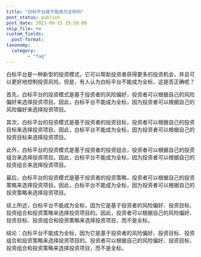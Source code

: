 ```yaml
---
title: "白标平台就不能成为全标吗"
post_status: publish
post_date: 2023-09-15 15:58:08
skip_file: no
custom_fields: 
  post-format: 
taxonomy:
  category:
        - "faq"
---
```


白标平台是一种新型的投资模式，它可以帮助投资者获得更多的投资机会，并且可以更好地控制投资风险。但是，有人认为白标平台不能成为全标，这是否正确呢？

首先，白标平台的投资模式是基于投资者的风险偏好，投资者可以根据自己的风险偏好来选择投资项目。因此，白标平台不能成为全标，因为投资者可以根据自己的风险偏好来选择投资项目。

其次，白标平台的投资模式是基于投资者的投资目标，投资者可以根据自己的投资目标来选择投资项目。因此，白标平台不能成为全标，因为投资者可以根据自己的投资目标来选择投资项目。

此外，白标平台的投资模式是基于投资者的投资组合，投资者可以根据自己的投资组合来选择投资项目。因此，白标平台不能成为全标，因为投资者可以根据自己的投资组合来选择投资项目。

最后，白标平台的投资模式是基于投资者的投资策略，投资者可以根据自己的投资策略来选择投资项目。因此，白标平台不能成为全标，因为投资者可以根据自己的投资策略来选择投资项目。

综上所述，白标平台不能成为全标，因为它是基于投资者的风险偏好、投资目标、投资组合和投资策略来选择投资项目的。因此，投资者可以根据自己的风险偏好、投资目标、投资组合和投资策略来选择投资项目，而不是全标。

结论：白标平台不能成为全标，因为它是基于投资者的风险偏好、投资目标、投资组合和投资策略来选择投资项目的。投资者可以根据自己的风险偏好、投资目标、投资组合和投资策略来选择投资项目，而不是全标。

